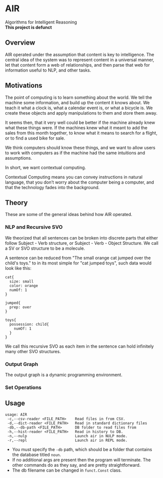 # AIR
Algorithms for Intelligent Reasoning  
**This project is defunct**

## Overview
AIR operated under the assumption that content is key to intelligence. The central idea of the system was to represent content in a universal manner, let that content form a web of relationships, and then parse that web for information useful to NLP, and other tasks.

## Motivations

The point of computing is to learn something about the world. We tell the machine some information, and build up the content it knows about. We teach it what a clock is, what a calendar event is, or what a bicycle is. We create these objects and apply manipulations to them and store them away.

It seems then, that it very well could be better if the machine already knew what these things were. If the machines knew what it meant to add the sales from this month together, to know what it means to search for a flight, or to find a used bike for sale.

We think computers should know these things, and we want to allow users to work with computers as if the machine had the same intuitions and assumptions.

In short, we want contextual computing.

Contextual Computing means you can convey instructions in natural language, that you don’t worry about the computer being a computer, and that the technology fades into the background.

## Theory
These are some of the general ideas behind how AIR operated.

### NLP and Recursive SVO
We theorized that all sentences can be broken into discrete parts that either follow Subject - Verb structure, or Subject - Verb - Object Structure. We call a SV or SVO structure to be a molecule.

A sentence can be reduced from "The small orange cat jumped over the child's toys." to in its most simple for "cat jumped toys", such data would look like this:

```
cat{
  size: small
  color: orange
  numOf: 1
}

jumped{
  prep: over
}

toys{
  possession: child{
    numOf: 1
  }
}
```

We call this recursive SVO as each item in the sentence can hold infinitely many other SVO structures.

### Output Graph
The output graph is a dynamic programming environment.

### Set Operations


## Usage
```
usage: AIR
 -c,--csv-reader <FILE_PATH>    Read files in from CSV.
 -d,--dict-reader <FILE_PATH>   Read in standard dictionary files
 -db,--db-path <FILE_PATH>      DB folder to read files from
 -h,--hist-reader <FILE_PATH>   Read in history to DB.
 -n,--nulp                      Launch air in NULP mode.
 -r,--repl                      Launch air in REPL mode.
 ```

 - You must specify the `-db` path, which should be a folder that contains the database titled `noun`.
 - If no additional args are present then the program will terminate. The other commands do as they say, and are pretty straightforward.
 - The db filename can be changed in `funct.Const` class.
